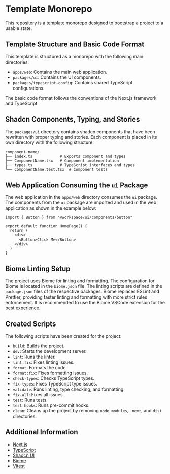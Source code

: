 # Template Monorepo

This repository is a template monorepo designed to bootstrap a project to a usable state.

## Template Structure and Basic Code Format

This template is structured as a monorepo with the following main directories:

- `apps/web`: Contains the main web application.
- `packages/ui`: Contains the UI components.
- `packages/typescript-config`: Contains shared TypeScript configurations.

The basic code format follows the conventions of the Next.js framework and TypeScript.

## Shadcn Components, Typing, and Stories

The `packages/ui` directory contains shadcn components that have been rewritten with proper typing and stories. Each component is placed in its own directory with the following structure:

```
component-name/
├── index.ts            # Exports component and types
├── ComponentName.tsx   # Component implementation
├── types.ts            # TypeScript interfaces and types
└── ComponentName.test.tsx  # Component tests
```

## Web Application Consuming the `ui` Package

The web application in the `apps/web` directory consumes the `ui` package. The components from the `ui` package are imported and used in the web application as shown in the example below:

```tsx
import { Button } from "@workspace/ui/components/button"

export default function HomePage() {
  return (
    <div>
      <Button>Click Me</Button>
    </div>
  )
}
```

## Biome Linting Setup

The project uses Biome for linting and formatting. The configuration for Biome is located in the `biome.json` file. The linting scripts are defined in the `package.json` files of the respective packages. Biome replaces ESLint and Prettier, providing faster linting and formatting with more strict rules enforcement. It is recommended to use the Biome VSCode extension for the best experience.

## Created Scripts

The following scripts have been created for the project:

- `build`: Builds the project.
- `dev`: Starts the development server.
- `lint`: Runs the linter.
- `lint:fix`: Fixes linting issues.
- `format`: Formats the code.
- `format:fix`: Fixes formatting issues.
- `check-types`: Checks TypeScript types.
- `fix-types`: Fixes TypeScript type issues.
- `validate`: Runs linting, type checking, and formatting.
- `fix-all`: Fixes all issues.
- `test`: Runs tests.
- `test:hooks`: Runs pre-commit hooks.
- `clean`: Cleans up the project by removing `node_modules`, `.next`, and `dist` directories.

## Additional Information

- [Next.js](https://nextjs.org/)
- [TypeScript](https://www.typescriptlang.org/)
- [Shadcn UI](https://ui.shadcn.com/)
- [Biome](https://biomejs.dev/)
- [Vitest](https://vitest.dev/)
